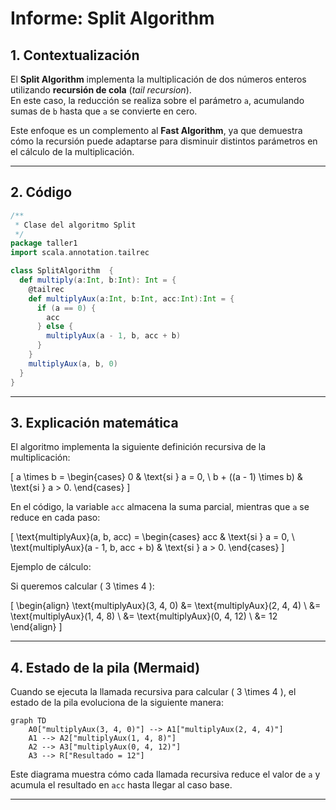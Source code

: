 # Informe: Split Algorithm

## 1. Contextualización
El **Split Algorithm** implementa la multiplicación de dos números enteros utilizando **recursión de cola** (*tail recursion*).  
En este caso, la reducción se realiza sobre el parámetro `a`, acumulando sumas de `b` hasta que `a` se convierte en cero.

Este enfoque es un complemento al **Fast Algorithm**, ya que demuestra cómo la recursión puede adaptarse para disminuir distintos parámetros en el cálculo de la multiplicación.

---

## 2. Código

```scala
/**
 * Clase del algoritmo Split
 */
package taller1
import scala.annotation.tailrec

class SplitAlgorithm  {
  def multiply(a:Int, b:Int): Int = {
    @tailrec
    def multiplyAux(a:Int, b:Int, acc:Int):Int = {
      if (a == 0) {
        acc
      } else {
        multiplyAux(a - 1, b, acc + b)
      }
    }
    multiplyAux(a, b, 0)
  }
}
```

---

## 3. Explicación matemática

El algoritmo implementa la siguiente definición recursiva de la multiplicación:

\[
a \times b =
\begin{cases}
0 & \text{si } a = 0, \\
b + ((a - 1) \times b) & \text{si } a > 0.
\end{cases}
\]

En el código, la variable `acc` almacena la suma parcial, mientras que `a` se reduce en cada paso:

\[
\text{multiplyAux}(a, b, acc) =
\begin{cases}
acc & \text{si } a = 0, \\
\text{multiplyAux}(a - 1, b, acc + b) & \text{si } a > 0.
\end{cases}
\]

Ejemplo de cálculo:

Si queremos calcular \( 3 \times 4 \):

\[
\begin{align}
\text{multiplyAux}(3, 4, 0) &= \text{multiplyAux}(2, 4, 4) \\
&= \text{multiplyAux}(1, 4, 8) \\
&= \text{multiplyAux}(0, 4, 12) \\
&= 12
\end{align}
\]

---

## 4. Estado de la pila (Mermaid)

Cuando se ejecuta la llamada recursiva para calcular \( 3 \times 4 \), el estado de la pila evoluciona de la siguiente manera:

```mermaid
graph TD
    A0["multiplyAux(3, 4, 0)"] --> A1["multiplyAux(2, 4, 4)"]
    A1 --> A2["multiplyAux(1, 4, 8)"]
    A2 --> A3["multiplyAux(0, 4, 12)"]
    A3 --> R["Resultado = 12"]
```

Este diagrama muestra cómo cada llamada recursiva reduce el valor de `a` y acumula el resultado en `acc` hasta llegar al caso base.

---
